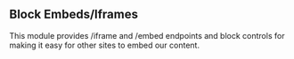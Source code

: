 ## Block Embeds/Iframes

This module provides /iframe and /embed endpoints and block controls for making it easy for other sites to embed our content.

